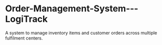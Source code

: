 # Order-Management-System---LogiTrack
A system to manage inventory items and customer orders across multiple fulfilment centers.
